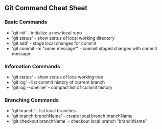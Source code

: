 ## Git Command Cheat Sheet


### Basic Commands

* 'git init' - initialize a new local repo
* 'git status' - show status of local working directory
* 'git add' - stage local changes for commit
* 'git commit -m "some message"' - commit staged changes with commit message

### Infomation Commands
* 'git status' - show status of loca working tree
* 'git log' - list commit history of current branch
* 'git log --oneline' - compact list of commit history

### Branching Commands
* 'git branch' - list local branches
* 'git branch branchName' - create local branch branchName
* 'git checkout branchName' - checkout local branch "branchName"
